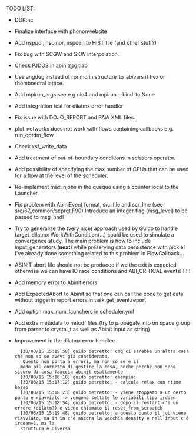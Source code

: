 TODO LIST:

* DDK.nc 

* Finalize interface with phononwebsite

* Add nsppol, nspinor, nspden to HIST file (and other stuff?)

* Fix bug with SCGW and SKW interpolation.

* Check PJDOS in abinit@gitlab

* Use angdeg instead of rprimd in structure_to_abivars if hex or rhomboedral lattice.

* Add mpirun_args see e.g nic4 and mpirun --bind-to None

* Add integration test for dilatmx error handler

* Fix issue with DOJO_REPORT and PAW XML files.

* plot_networkx does not work with flows containing callbacks e.g. run_qptdm_flow

* Check xsf_write_data

* Add treatment of out-of-boundary conditions in scissors operator.

* Add possibility of specifying the max number of CPUs that can be used  
  for a flow at the level of the scheduler.

* Re-implement max_njobs in the queque using a counter local to the Launcher.

* Fix problem with AbiniEvent format, src_file and scr_line (see src/67_common/scprqt.F90)
  Introduce an integer flag (msg_level) to be passed to msg_hndl

* Try to generalize the (very nice) approach used by Guido to handle target_dilatmx
  WorkWithCondition(...) could be used to simulate a convergence study. The main 
  problem is how to include input_generators (__next__) while preserving data persistence
  with pickle! I've already done something related to this problem in FlowCallback...

* ABINIT abort file should not be produced if we the exit is expected otherwise we 
  can have IO race conditions and ABI_CRITICAL events!!!!!!!

* Add memory error to Abinit errors

* Add ExpectedAbort to Abinit so that one can call the code to get data without triggerin
  report.errors in task.get_event.report

* Add option max_num_launchers in scheduler.yml

* Add extra metadata to netcdf files (try to propagate info on space group from parser to crystal_t
  as well as Abinit input as string)

* Improvement in the dilatmx error handler:

        [30/03/15 15:15:58] guido petretto: cmq ci sarebbe un'altra cosa che non so se avevi già considerato. 
         Questo non porta a errori, ma non so se è il
        modo più corretto di gestire la cosa, anche perché non sono sicuro di cosa faaccia abinit esattamente
        [30/03/15 15:16:10] guido petretto: esempio:
        [30/03/15 15:17:12] guido petretto: - calcolo relax con ntime basso
        [30/03/15 15:18:23] guido petretto: - viene stoppato a un certo punto e riavviato -> vengono settate le variabili tipo irdden
        [30/03/15 15:18:54] guido petretto: - dopo il restart c'è un errore (dilatm?) e viene chiamato il reset_from_scraatch
        [30/03/15 15:19:48] guido petretto: a questo punto il job viene riavviato, ma in in c'è ancora la vecchia density e nell'input c'è irdden=1, ma la
        struttura è diversa
